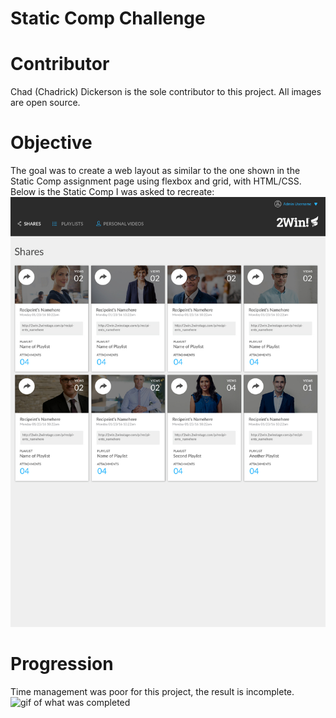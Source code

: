 # Static Comp Challenge
# Contributor
Chad (Chadrick) Dickerson is the sole contributor to this project. All images are open source.    

# Objective
The goal was to create a web layout as similar to the one shown in the Static Comp assignment page using flexbox and grid, with HTML/CSS.
Below is the Static Comp I was asked to recreate:   
![Original Static Comp](/images/static-comp-challenge-pic.jpg)

# Progression
Time management was poor for this project, the result is incomplete.
![gif of what was completed](/images/attempt.gif)
